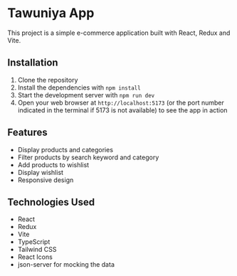 # Tawuniya App

This project is a simple e-commerce application built with React, Redux and Vite.

## Installation

1. Clone the repository
2. Install the dependencies with `npm install`
3. Start the development server with `npm run dev`
4. Open your web browser at `http://localhost:5173` (or the port number indicated in the terminal if 5173 is not available) to see the app in action

## Features

* Display products and categories
* Filter products by search keyword and category
* Add products to wishlist
* Display wishlist
* Responsive design

## Technologies Used

* React
* Redux
* Vite
* TypeScript
* Tailwind CSS
* React Icons
* json-server for mocking the data

